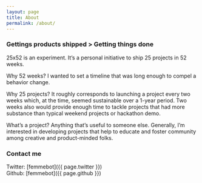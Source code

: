 ```yaml
---
layout: page
title: About
permalink: /about/
---
```



### Gettings products shipped > Getting things done


25x52 is an experiment. It&rsquo;s a personal initiative to ship 25 projects in 52 weeks. 

Why 52 weeks? I wanted to set a timeline that was long enough to compel a behavior change. 

Why 25 projects? It roughly corresponds to launching a project every two weeks which, at the time, seemed sustainable over a 1-year period. Two weeks also would provide enough time to tackle projects that had more substance than typical weekend projects or hackathon demo.

What&rsquo;s a project? Anything that&rsquo;s useful to someone else. Generally, I&rsquo;m interested in developing projects that help to educate and foster community among creative and product-minded folks.

<!-- For a while, I took satisfaction in being very busy&mdash;starting the work day with breakfast meetings and wrapping up work 12-16 hours later. My calendar was crammed with meetings&mdash;usually booked 3 weeks in advance&mdash;mostly to help others build products. Yet, despite all that activity, I had little tangible proof of the work I&rsquo;ve done. -->

### Contact me

Twitter: [femmebot]({{ page.twitter }})<br>
Github: [femmebot]({{ page.github }})